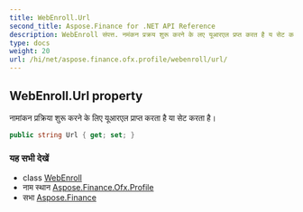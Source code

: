 ```yaml
---
title: WebEnroll.Url
second_title: Aspose.Finance for .NET API Reference
description: WebEnroll संपत्त. नमंकन प्रक्रय शुरू करने के लए यूआरएल प्रप्त करत है य सेट करत है
type: docs
weight: 20
url: /hi/net/aspose.finance.ofx.profile/webenroll/url/
---
```

## WebEnroll.Url property

नामांकन प्रक्रिया शुरू करने के लिए यूआरएल प्राप्त करता है या सेट करता है।

```csharp
public string Url { get; set; }
```

### यह सभी देखें

* class [WebEnroll](../)
* नाम स्थान [Aspose.Finance.Ofx.Profile](../../webenroll/)
* सभा [Aspose.Finance](../../../)


